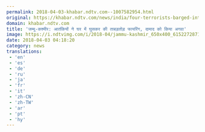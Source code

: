 ```yaml
---
permalink: 2018-04-03-khabar.ndtv.com--1007582954.html
original: https://khabar.ndtv.com/news/india/four-terrorists-barged-into-the-house-in-hajin-fired-indiscriminately-1832035
domain: khabar.ndtv.com
title: 'जम्मू-कश्मीर: आतंकियों ने घर में घुसकर की ताबड़तोड़ फायरिंग, दामाद को किया अगवा'
image: https://i.ndtvimg.com/i/2018-04/jammu-kashmir_650x400_61522728712.jpg
date: 2018-04-03 04:18:20
category: news
translations: 
 - 'en'
 - 'es'
 - 'de'
 - 'ru'
 - 'ja'
 - 'fr'
 - 'it'
 - 'zh-CN'
 - 'zh-TW'
 - 'ar'
 - 'pt'
 - 'hy'
---
```


